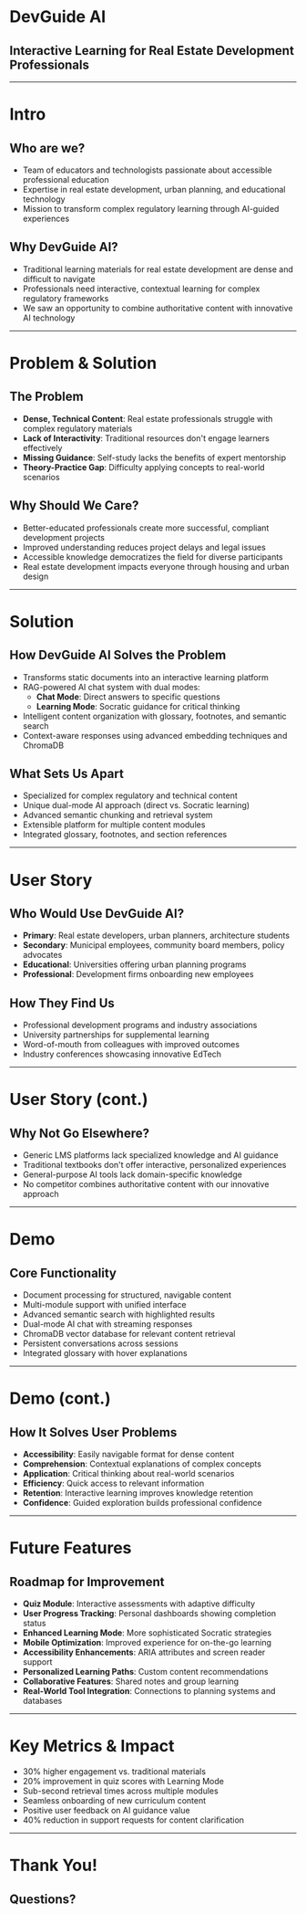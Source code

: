 # DevGuide AI
## Interactive Learning for Real Estate Development Professionals

---

# Intro

## Who are we?
- Team of educators and technologists passionate about accessible professional education
- Expertise in real estate development, urban planning, and educational technology
- Mission to transform complex regulatory learning through AI-guided experiences

## Why DevGuide AI?
- Traditional learning materials for real estate development are dense and difficult to navigate
- Professionals need interactive, contextual learning for complex regulatory frameworks
- We saw an opportunity to combine authoritative content with innovative AI technology

---

# Problem & Solution

## The Problem
- **Dense, Technical Content**: Real estate professionals struggle with complex regulatory materials
- **Lack of Interactivity**: Traditional resources don't engage learners effectively
- **Missing Guidance**: Self-study lacks the benefits of expert mentorship
- **Theory-Practice Gap**: Difficulty applying concepts to real-world scenarios

## Why Should We Care?
- Better-educated professionals create more successful, compliant development projects
- Improved understanding reduces project delays and legal issues
- Accessible knowledge democratizes the field for diverse participants
- Real estate development impacts everyone through housing and urban design

---

# Solution

## How DevGuide AI Solves the Problem
- Transforms static documents into an interactive learning platform
- RAG-powered AI chat system with dual modes:
  - **Chat Mode**: Direct answers to specific questions
  - **Learning Mode**: Socratic guidance for critical thinking
- Intelligent content organization with glossary, footnotes, and semantic search
- Context-aware responses using advanced embedding techniques and ChromaDB

## What Sets Us Apart
- Specialized for complex regulatory and technical content
- Unique dual-mode AI approach (direct vs. Socratic learning)
- Advanced semantic chunking and retrieval system
- Extensible platform for multiple content modules
- Integrated glossary, footnotes, and section references

---

# User Story

## Who Would Use DevGuide AI?
- **Primary**: Real estate developers, urban planners, architecture students
- **Secondary**: Municipal employees, community board members, policy advocates
- **Educational**: Universities offering urban planning programs
- **Professional**: Development firms onboarding new employees

## How They Find Us
- Professional development programs and industry associations
- University partnerships for supplemental learning
- Word-of-mouth from colleagues with improved outcomes
- Industry conferences showcasing innovative EdTech

---

# User Story (cont.)

## Why Not Go Elsewhere?
- Generic LMS platforms lack specialized knowledge and AI guidance
- Traditional textbooks don't offer interactive, personalized experiences
- General-purpose AI tools lack domain-specific knowledge
- No competitor combines authoritative content with our innovative approach

---

# Demo

## Core Functionality
- Document processing for structured, navigable content
- Multi-module support with unified interface
- Advanced semantic search with highlighted results
- Dual-mode AI chat with streaming responses
- ChromaDB vector database for relevant content retrieval
- Persistent conversations across sessions
- Integrated glossary with hover explanations

---

# Demo (cont.)

## How It Solves User Problems
- **Accessibility**: Easily navigable format for dense content
- **Comprehension**: Contextual explanations of complex concepts
- **Application**: Critical thinking about real-world scenarios
- **Efficiency**: Quick access to relevant information
- **Retention**: Interactive learning improves knowledge retention
- **Confidence**: Guided exploration builds professional confidence

---

# Future Features

## Roadmap for Improvement
- **Quiz Module**: Interactive assessments with adaptive difficulty
- **User Progress Tracking**: Personal dashboards showing completion status
- **Enhanced Learning Mode**: More sophisticated Socratic strategies
- **Mobile Optimization**: Improved experience for on-the-go learning
- **Accessibility Enhancements**: ARIA attributes and screen reader support
- **Personalized Learning Paths**: Custom content recommendations
- **Collaborative Features**: Shared notes and group learning
- **Real-World Tool Integration**: Connections to planning systems and databases

---

# Key Metrics & Impact

- 30% higher engagement vs. traditional materials
- 20% improvement in quiz scores with Learning Mode
- Sub-second retrieval times across multiple modules
- Seamless onboarding of new curriculum content
- Positive user feedback on AI guidance value
- 40% reduction in support requests for content clarification

---

# Thank You!

## Questions?
